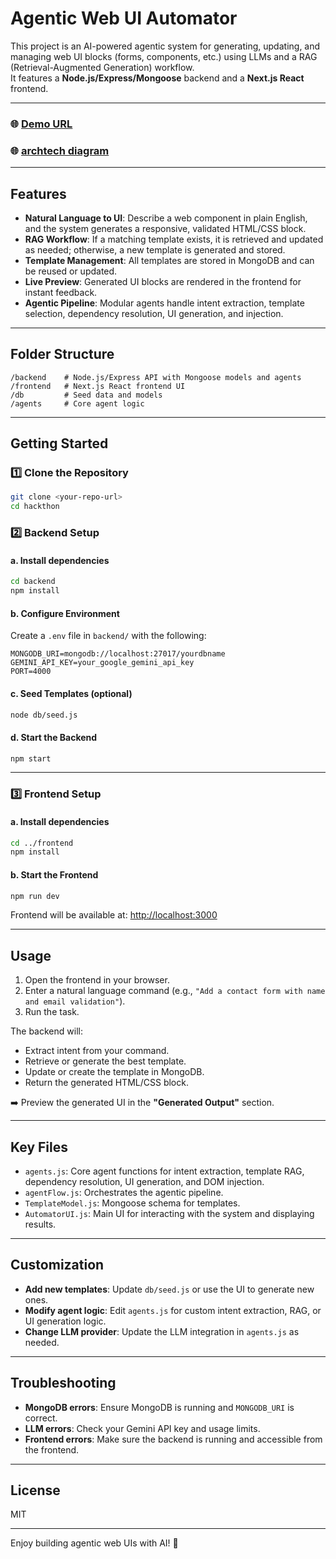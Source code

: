
# Agentic Web UI Automator

This project is an AI-powered agentic system for generating, updating, and managing web UI blocks (forms, components, etc.) using LLMs and a RAG (Retrieval-Augmented Generation) workflow.  
It features a **Node.js/Express/Mongoose** backend and a **Next.js React** frontend.

---

### 🌐 [Demo URL](https://drive.google.com/file/d/1K7f4QTKxvQaqrPNVxsISo2pHt-43n0bG/view?usp=drive_link)
### 🌐 [archtech diagram](https://drive.google.com/file/d/11ktoJVi9Z7ixUIHLyw8xUorChlbptXsX/view?usp=drive_link)
---

## Features

- **Natural Language to UI**: Describe a web component in plain English, and the system generates a responsive, validated HTML/CSS block.
- **RAG Workflow**: If a matching template exists, it is retrieved and updated as needed; otherwise, a new template is generated and stored.
- **Template Management**: All templates are stored in MongoDB and can be reused or updated.
- **Live Preview**: Generated UI blocks are rendered in the frontend for instant feedback.
- **Agentic Pipeline**: Modular agents handle intent extraction, template selection, dependency resolution, UI generation, and injection.

---

## Folder Structure

```
/backend    # Node.js/Express API with Mongoose models and agents
/frontend   # Next.js React frontend UI
/db         # Seed data and models
/agents     # Core agent logic
```

---

## Getting Started

### 1️⃣ Clone the Repository

```bash
git clone <your-repo-url>
cd hackthon
```

### 2️⃣ Backend Setup

#### a. Install dependencies

```bash
cd backend
npm install
```

#### b. Configure Environment

Create a `.env` file in `backend/` with the following:

```env
MONGODB_URI=mongodb://localhost:27017/yourdbname
GEMINI_API_KEY=your_google_gemini_api_key
PORT=4000
```

#### c. Seed Templates (optional)

```bash
node db/seed.js
```

#### d. Start the Backend

```bash
npm start
```

---

### 3️⃣ Frontend Setup

#### a. Install dependencies

```bash
cd ../frontend
npm install
```

#### b. Start the Frontend

```bash
npm run dev
```

Frontend will be available at: [http://localhost:3000](http://localhost:3000)

---

## Usage

1. Open the frontend in your browser.
2. Enter a natural language command (e.g., `"Add a contact form with name and email validation"`).
3. Run the task.

The backend will:

- Extract intent from your command.
- Retrieve or generate the best template.
- Update or create the template in MongoDB.
- Return the generated HTML/CSS block.

➡️ Preview the generated UI in the **"Generated Output"** section.

---

## Key Files

- `agents.js`: Core agent functions for intent extraction, template RAG, dependency resolution, UI generation, and DOM injection.
- `agentFlow.js`: Orchestrates the agentic pipeline.
- `TemplateModel.js`: Mongoose schema for templates.
- `AutomatorUI.js`: Main UI for interacting with the system and displaying results.

---

## Customization

- **Add new templates**: Update `db/seed.js` or use the UI to generate new ones.
- **Modify agent logic**: Edit `agents.js` for custom intent extraction, RAG, or UI generation logic.
- **Change LLM provider**: Update the LLM integration in `agents.js` as needed.

---

## Troubleshooting

- **MongoDB errors**: Ensure MongoDB is running and `MONGODB_URI` is correct.
- **LLM errors**: Check your Gemini API key and usage limits.
- **Frontend errors**: Make sure the backend is running and accessible from the frontend.

---

## License

MIT

---

Enjoy building agentic web UIs with AI! 🚀
